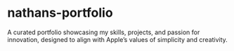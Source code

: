 # nathans-portfolio
A curated portfolio showcasing my skills, projects, and passion for innovation, designed to align with Apple’s values of simplicity and creativity.
